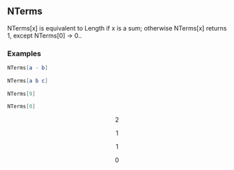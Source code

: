 ##  NTerms 

NTerms[x] is equivalent to Length if x is a sum; otherwise NTerms[x] returns 1, except NTerms[0] -> 0..

###  Examples 

```mathematica
NTerms[a - b] 
 
NTerms[a b c] 
 
NTerms[9] 
 
NTerms[0]
```

$$2$$

$$1$$

$$1$$

$$0$$